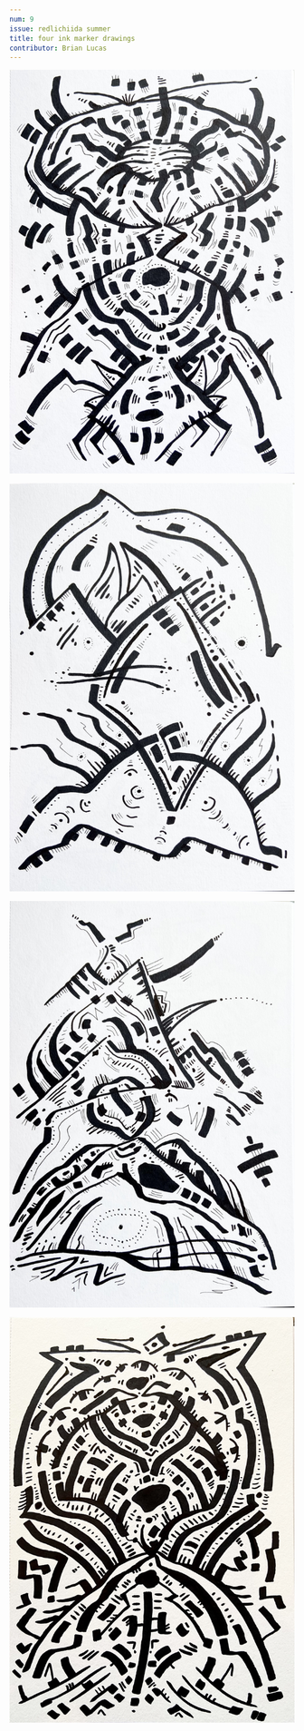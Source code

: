 ```yaml
---
num: 9
issue: redlichiida summer
title: four ink marker drawings
contributor: Brian Lucas
---
```


![Drawing One](/assets/images/lucas001.jpg)

![Drawing One](/assets/images/lucas002.jpg)

![Drawing One](/assets/images/lucas003.jpg)

![Drawing One](/assets/images/lucas004.jpg)

